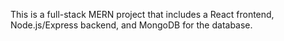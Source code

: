 This is a full-stack MERN project that includes a React frontend, Node.js/Express backend, and MongoDB for the database.
